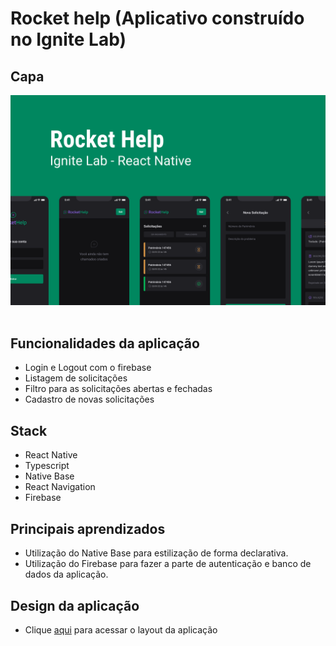# Rocket help (Aplicativo construído no Ignite Lab)

## Capa
<img src="./capa.png" /> <br/> <br/>

## Funcionalidades da aplicação
- Login e Logout com o firebase
- Listagem de solicitações
- Filtro para as solicitações abertas e fechadas
- Cadastro de novas solicitações

## Stack
- React Native
- Typescript
- Native Base
- React Navigation
- Firebase

## Principais aprendizados
- Utilização do Native Base para estilização de forma declarativa.
- Utilização do Firebase para fazer a parte de autenticação e banco de dados da aplicação.

## Design da aplicação
- Clique [aqui](https://www.figma.com/file/427Ts6r1nBx7PogonEWhaB/Rocket-Help---Ignite-Lab-(Community)?node-id=37%3A6) para acessar o layout da aplicação



